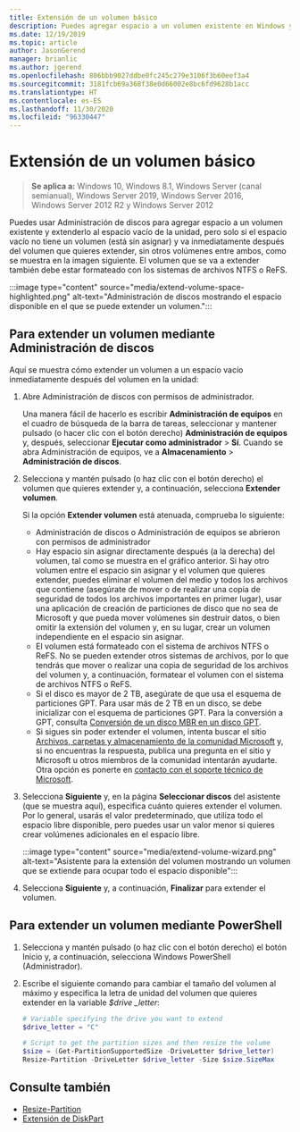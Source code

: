 ```yaml
---
title: Extensión de un volumen básico
description: Puedes agregar espacio a un volumen existente en Windows y extenderlo al espacio vacío de la unidad, pero solo si el espacio vacío no tiene un volumen (está sin asignar) y va inmediatamente después del volumen que quieres extender, sin otros volúmenes en medio. En este artículo se describe cómo hacerlo.
ms.date: 12/19/2019
ms.topic: article
author: JasonGerend
manager: brianlic
ms.author: jgerend
ms.openlocfilehash: 806bbb9027ddbe0fc245c279e3106f3b60eef3a4
ms.sourcegitcommit: 3181fcb69a368f38e0d66002e8bc6fd9628b1acc
ms.translationtype: HT
ms.contentlocale: es-ES
ms.lasthandoff: 11/30/2020
ms.locfileid: "96330447"
---
```

# <a name="extend-a-basic-volume"></a>Extensión de un volumen básico

> **Se aplica a:** Windows 10, Windows 8.1, Windows Server (canal semianual), Windows Server 2019, Windows Server 2016, Windows Server 2012 R2 y Windows Server 2012

Puedes usar Administración de discos para agregar espacio a un volumen existente y extenderlo al espacio vacío de la unidad, pero solo si el espacio vacío no tiene un volumen (está sin asignar) y va inmediatamente después del volumen que quieres extender, sin otros volúmenes entre ambos, como se muestra en la imagen siguiente. El volumen que se va a extender también debe estar formateado con los sistemas de archivos NTFS o ReFS.

:::image type="content" source="media/extend-volume-space-highlighted.png" alt-text="Administración de discos mostrando el espacio disponible en el que se puede extender un volumen.":::

## <a name="to-extend-a-volume-by-using-disk-management"></a>Para extender un volumen mediante Administración de discos

Aquí se muestra cómo extender un volumen a un espacio vacío inmediatamente después del volumen en la unidad:

1. Abre Administración de discos con permisos de administrador.

   Una manera fácil de hacerlo es escribir **Administración de equipos** en el cuadro de búsqueda de la barra de tareas, seleccionar y mantener pulsado (o hacer clic con el botón derecho) **Administración de equipos** y, después, seleccionar **Ejecutar como administrador** > **Sí**. Cuando se abra Administración de equipos, ve a **Almacenamiento** > **Administración de discos**.
2. Selecciona y mantén pulsado (o haz clic con el botón derecho) el volumen que quieres extender y, a continuación, selecciona **Extender volumen**.

   Si la opción **Extender volumen** está atenuada, comprueba lo siguiente:
    - Administración de discos o Administración de equipos se abrieron con permisos de administrador
    - Hay espacio sin asignar directamente después (a la derecha) del volumen, tal como se muestra en el gráfico anterior. Si hay otro volumen entre el espacio sin asignar y el volumen que quieres extender, puedes eliminar el volumen del medio y todos los archivos que contiene (asegúrate de mover o de realizar una copia de seguridad de todos los archivos importantes en primer lugar), usar una aplicación de creación de particiones de disco que no sea de Microsoft y que pueda mover volúmenes sin destruir datos, o bien omitir la extensión del volumen y, en su lugar, crear un volumen independiente en el espacio sin asignar.
    - El volumen está formateado con el sistema de archivos NTFS o ReFS. No se pueden extender otros sistemas de archivos, por lo que tendrás que mover o realizar una copia de seguridad de los archivos del volumen y, a continuación, formatear el volumen con el sistema de archivos NTFS o ReFS.
    - Si el disco es mayor de 2 TB, asegúrate de que usa el esquema de particiones GPT. Para usar más de 2 TB en un disco, se debe inicializar con el esquema de particiones GPT. Para la conversión a GPT, consulta [Conversión de un disco MBR en un disco GPT](change-an-mbr-disk-into-a-gpt-disk.md).
    - Si sigues sin poder extender el volumen, intenta buscar el sitio [Archivos, carpetas y almacenamiento de la comunidad Microsoft](https://answers.microsoft.com/en-us/windows/forum/windows_10-files?sort=lastreplydate&dir=desc&tab=All&status=all&mod=&modAge=&advFil=&postedAfter=&postedBefore=&threadType=all&isFilterExpanded=true&tm=1514405359639) y, si no encuentras la respuesta, publica una pregunta en el sitio y Microsoft u otros miembros de la comunidad intentarán ayudarte. Otra opción es ponerte en [contacto con el soporte técnico de Microsoft](https://support.microsoft.com/contactus/).

3. Selecciona **Siguiente** y, en la página **Seleccionar discos** del asistente (que se muestra aquí), especifica cuánto quieres extender el volumen. Por lo general, usarás el valor predeterminado, que utiliza todo el espacio libre disponible, pero puedes usar un valor menor si quieres crear volúmenes adicionales en el espacio libre.

   :::image type="content" source="media/extend-volume-wizard.png" alt-text="Asistente para la extensión del volumen mostrando un volumen que se extiende para ocupar todo el espacio disponible":::

4. Selecciona **Siguiente** y, a continuación, **Finalizar** para extender el volumen.

## <a name="to-extend-a-volume-by-using-powershell"></a>Para extender un volumen mediante PowerShell

1. Selecciona y mantén pulsado (o haz clic con el botón derecho) el botón Inicio y, a continuación, selecciona Windows PowerShell (Administrador).
2. Escribe el siguiente comando para cambiar el tamaño del volumen al máximo y especifica la letra de unidad del volumen que quieres extender en la variable *$drive _letter*:

   ```PowerShell
   # Variable specifying the drive you want to extend
   $drive_letter = "C"

   # Script to get the partition sizes and then resize the volume
   $size = (Get-PartitionSupportedSize -DriveLetter $drive_letter)
   Resize-Partition -DriveLetter $drive_letter -Size $size.SizeMax
   ```

## <a name="see-also"></a>Consulte también

- [Resize-Partition](/powershell/module/storage/resize-partition)
- [Extensión de DiskPart](../../administration/windows-commands/extend.md)
